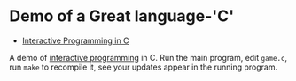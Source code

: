 # Demo of a Great language-'C'

* [Interactive Programming in C](http://nullprogram.com/blog/2014/12/23/)

A demo of [interactive programming][ip] in C. Run the main program,
edit `game.c`, run `make` to recompile it, see your updates appear in
the running program.


[ip]: (http://en.wikipedia.org/wiki/Interactive_programming)
